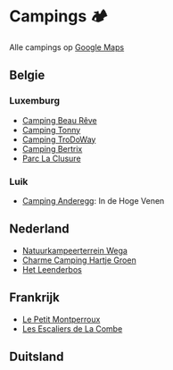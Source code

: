 # Campings :camping:
Alle campings op [Google Maps](https://goo.gl/maps/dnb5gT7vBbji5F5i6)
## Belgie
### Luxemburg
* [Camping Beau Rêve](https://www.camping-beaureve.be)
* [Camping Tonny](https://www.campingtonny.be)
* [Camping TroDoWay](https://www.trodoway.be)
* [Camping Bertrix](https://www.campingbertrix.be)
* [Parc La Clusure](https://www.parclaclusure.be)

### Luik
* [Camping Anderegg](http://www.campinganderegg.be): In de Hoge Venen

## Nederland
* [Natuurkampeerterrein Wega](https://www.natuurkampeerterreinweert.nl)
* [Charme Camping Hartje Groen](https://www.hartjegroen.com)
* [Het Leenderbos](https://www.logerenbijdeboswachter.nl/kamperen/leenderbos)

## Frankrijk
* [Le Petit Montperroux](https://www.lepetitmontperroux.com)
* [Les Escaliers de La Combe](https://www.lesescaliers.com)

## Duitsland
